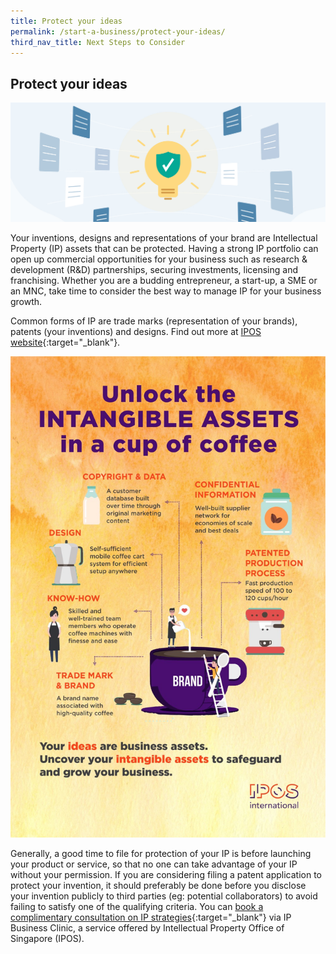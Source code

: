 ```yaml
---
title: Protect your ideas
permalink: /start-a-business/protect-your-ideas/
third_nav_title: Next Steps to Consider
---
```


## Protect your ideas

![Protect your ideas](/images/start/StartSJ_StartSJ_TrademarksIP.jpg)

Your inventions, designs and representations of your brand are Intellectual Property (IP) assets that can be protected. Having a strong IP portfolio can open up commercial opportunities for your business such as research & development (R&D) partnerships, securing investments, licensing and franchising. Whether you are a budding entrepreneur, a start-up, a SME or an MNC, take time to consider the best way to manage IP for your business growth.

Common forms of IP are trade marks (representation of your brands), patents (your inventions) and designs. Find out more at [IPOS website](https://www.ipos.gov.sg/about-ip){:target="_blank"}.

![IPs](/images/start/protect_your_ideas.jpg)

Generally, a good time to file for protection of your IP is before launching your product or service, so that no one can take advantage of your IP without your permission. If you are considering filing a patent application to protect your invention, it should preferably be done before you disclose your invention publicly to third parties (eg: potential collaborators) to avoid failing to satisfy one of the qualifying criteria. You can [book a complimentary consultation on IP strategies](https://www.ipos.gov.sg/e-services/e-appointment){:target="_blank"} via IP Business Clinic, a service offered by Intellectual Property Office of Singapore (IPOS).
